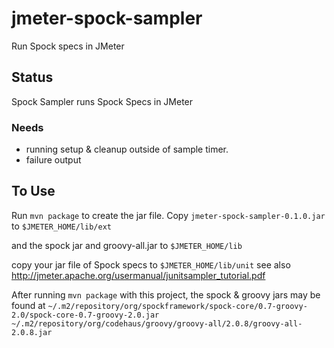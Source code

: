 # jmeter-spock-sampler
Run Spock specs in JMeter

## Status
Spock Sampler runs Spock Specs in JMeter

### Needs
* running setup & cleanup outside of sample timer.
* failure output

## To Use
Run `mvn package` to create the jar file.
Copy `jmeter-spock-sampler-0.1.0.jar` to `$JMETER_HOME/lib/ext`

and the spock jar and groovy-all.jar to `$JMETER_HOME/lib`

copy your jar file of Spock specs to `$JMETER_HOME/lib/unit`
see also http://jmeter.apache.org/usermanual/junitsampler_tutorial.pdf


After running `mvn package` with this project, the spock & groovy jars may be found at
`~/.m2/repository/org/spockframework/spock-core/0.7-groovy-2.0/spock-core-0.7-groovy-2.0.jar`
`~/.m2/repository/org/codehaus/groovy/groovy-all/2.0.8/groovy-all-2.0.8.jar`